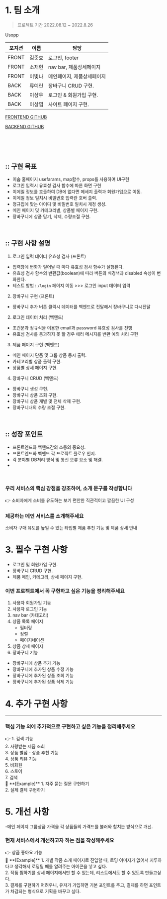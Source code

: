   # 1. 팀 소개
   > 프로젝트 기간
   > 2022.08.12 ~ 2022.8.26 <br>


   Usopp

   |포지션|이름|담당|
   |---|---|---|
   |FRONT|김준호|로그인, footer|
   |FRONT|소재현|nav bar, 제품상세페이지|
   |FRONT|이빛나| 메인페이지, 제품상세페이지|
   |BACK|류예린|장바구니 CRUD 구현.|
   |BACK|이상우|로그인 & 회원가입 구현.|
   |BACK|이상엽|사이트 페이지 구현.|


[FRONTEND GITHUB](https://github.com/wecode-bootcamp-korea/36-1st-Usopp-frontend)

[BACKEND GITHUB](https://github.com/wecode-bootcamp-korea/36-1st-Usopp-backend)
# <br />





## :: 구현 목표

- 이솝 홈페이지 usefarams, map함수, props를 사용하여 UI구현 
- 로그인 입력시 유효성 검사 함수에 따른 화면 구현 
- 이메일 정보를 호출하여 DB에 없다면 메세지 출력과 회원가입으로 이동.
- 이메일 정보 일치시 비밀번호 입력란 호버 출력.
- 정규집에 맞는 아이디 및 비밀번호 일치시 게정 생성.
- 메인 페이지 및 카테고리별, 상품별 페이지 구현.
- 장바구니에 상품 담기, 삭제, 수량조절 구현.

<br />

## :: 구현 사항 설명

1. 로그인 입력 데이터 유효성 검사 (프론트)

- 입력창에 변화가 일어날 때 마다 유효성 검사 함수가 실행된다.
- 유효성 검사 함수의 반환값(boolean)에 따라 버튼의 배경색과 disabled 속성이 변화한다.
- 테스트 방법 : `/login` 페이지 이동 >>> 로그인 input 데이터 입력

2. 장바구니 구현 (프론트)

- 장바구니 추가 버튼 클릭시 데이터를 백엔드로 전달해서 장바구니로 다시전달 

2. 로그인 데이터 처리 (백엔드)

- 조건문과 정규식을 이용한 email과 password 유효성 검사를 진행
- 유효섬 검사를 통과하지 못 할 경우 에러 메시지를 반환 예외 처리 구현

3. 제품 페이지 구현 (백엔드)
- 메인 페이지 단품 및 그룹 상품 동시 출력.
- 카테고리별 상품 출력 구현.
- 상품별 상세 페이지 구현.

4. 장바구니 CRUD (백엔드)
- 장바구니 생성 구현.
- 장바구니 상품 조회 구현.
- 장바구니 상품 개별 및 전체 삭제 구현.
- 장바구니내의 수량 조절 구현.

<br />

## :: 성장 포인트 

- 프론트엔드와 백엔드간의 소통의 중요성.
- 프론트엔드와 백엔드 각 프로젝트 플로우 인지.
- 각 분야별 DB처리 방식 및 통신 오류 요소 및 해결.
- 
<br />



### 우리 서비스의 핵심 강점을 강조하여, 소개 문구를 작성합니다

<aside>
👉 소비자에게 소비를 유도하는 보기  편안한 직관적이고 깔끔한 UI 구성

</aside>

### 제공하는 메인 서비스를 소개해주세요

<aside>
소비자 구매 유도를 높일 수 있는 타입별 제품 추천 기능 및 제품 상세 안내

</aside>

# 3. 필수 구현 사항

- 로그인 및 회원가입 구현.
- 장바구니 CRUD 구현.
- 제품 메인, 카테고리, 상세 페이지 구현.

### 이번 프로젝트에서 꼭 구현하고 싶은 기능을 정리해주세요

1. 사용자 회원가입 기능 
2. 사용자 로그인 기능
3. nav bar (카테고리)
4. 상품 목록 페이지
   - 필터링
   - 정렬
   - 페이지네이션
5. 상품 상세 페이지
6. 장바구니 기능
  - 장바구니에 상품 추가 기능
  - 장바구니에 추가된 상품 수정 기능
  - 장바구니에 추가된 상품 조회 기능
  - 장바구니에 추가된 상품 삭제 기능

</aside>

# 4. 추가 구현 사항

---

### 핵심 기능 외에 추가적으로 구현하고 싶은 기능을 정리해주세요

<aside>
👉 
1. 검색 기능 </br>
2. 사랑받는 제품 조회 </br>
3. 상품 별점 - 상품 추천 기능 </br>
4. 상품 리뷰 기능 </br>
5. 비회원 </br>
6. 스토어 </br>
7. 검색

</aside>

<aside>
🧭 **[Example]** 
1. 자주 묻는 질문 구현하기 </br>
2. 실제 결제 구현하기

</aside>

# 5. 개선 사항

-메인 페이지 그룹상품 가격을 각 상품들의 가격드를 불러와 합치는 방식으로 개선.

### 현재 서비스에서 개선하고자 하는 점을 작성해주세요

<aside>
👉 상품 좋아요 기능

</aside>

<aside>
🧭 **[Example]**
1. 개별 작품 소개 페이지로 진입할 때, 로딩 이미지가 없어서 지루하다고 생각해서 로딩될 때를 알려주는 아이콘을 넣고 싶다. </br>
2. 작품 찜하기를 상세 페이지에서만 할 수 있는데, 리스트에서도 할 수 있도록 만들고싶다. </br>
3. 결제를 구현하기 어려우니, 유저가 가입하면 기본 포인트를 주고, 결제를 하면 포인트가 차감되는 형식으로 기획을 바꾸고 싶다.

